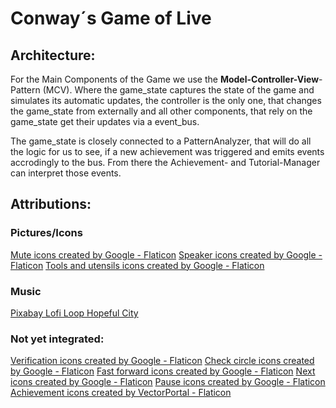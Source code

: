 # Conway´s Game of Live

## Architecture:

For the Main Components of the Game we use the **Model-Controller-View**-Pattern (MCV). Where the game_state captures the state of the game and simulates its automatic updates, the controller is the only one, that changes the game_state from externally and all other components, that rely on the game_state get their updates via a event_bus.

The game_state is closely connected to a PatternAnalyzer, that will do all the logic for us to see, if a new achievement was triggered and emits events accrodingly to the bus.
From there the Achievement- and Tutorial-Manager can interpret those events.

## Attributions:

### Pictures/Icons

<a href="https://www.flaticon.com/free-icons/mute" title="mute icons">Mute icons created by Google - Flaticon</a>
<a href="https://www.flaticon.com/free-icons/speaker" title="speaker icons">Speaker icons created by Google - Flaticon</a>
<a href="https://www.flaticon.com/free-icons/tools-and-utensils" title="Tools and utensils icons">Tools and utensils icons created by Google - Flaticon</a>

### Music

<a href="https://pixabay.com/music/pop-lofi-loop-hopeful-city-321581/" title="Pixabay Lofi Loop Hopeful City">Pixabay Lofi Loop Hopeful City</a>


### Not yet integrated:

<a href="https://www.flaticon.com/free-icons/verification" title="verification icons">Verification icons created by Google - Flaticon</a>
<a href="https://www.flaticon.com/free-icons/check-circle" title="check circle icons">Check circle icons created by Google - Flaticon</a>
<a href="https://www.flaticon.com/free-icons/fast-forward" title="fast forward icons">Fast forward icons created by Google - Flaticon</a>
<a href="https://www.flaticon.com/free-icons/next" title="next icons">Next icons created by Google - Flaticon</a>
<a href="https://www.flaticon.com/free-icons/pause" title="pause icons">Pause icons created by Google - Flaticon</a>
<a href="https://www.flaticon.com/free-icons/achievement" title="achievement icons">Achievement icons created by VectorPortal - Flaticon</a>
